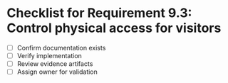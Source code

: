 # Checklist for Requirement 9.3: Control physical access for visitors

- [ ] Confirm documentation exists
- [ ] Verify implementation
- [ ] Review evidence artifacts
- [ ] Assign owner for validation
